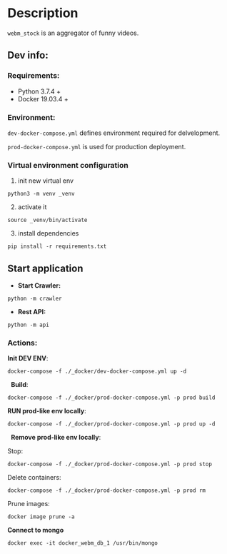 # Description
`webm_stock` is an aggregator of funny videos.

## Dev info:

### Requirements:
* Python 3.7.4 +
* Docker 19.03.4 +


### Environment:
`dev-docker-compose.yml` defines environment required for delvelopment.

`prod-docker-compose.yml` is used for production deployment.

### Virtual environment configuration

1. init new virtual env
```
python3 -m venv _venv
```
2. activate it
```
source _venv/bin/activate
```
3. install dependencies
```
pip install -r requirements.txt
``` 

## Start application
* **Start Crawler:**
```
python -m crawler
```

* **Rest API:**
```
python -m api
```

### Actions:
**Init DEV ENV**:
``` 
docker-compose -f ./_docker/dev-docker-compose.yml up -d
```
&nbsp;
**Build**:
```
docker-compose -f ./_docker/prod-docker-compose.yml -p prod build
```

**RUN prod-like env locally**:
&nbsp;
```
docker-compose -f ./_docker/prod-docker-compose.yml -p prod up -d
```
&nbsp;
**Remove prod-like env locally**:

Stop:
```
docker-compose -f ./_docker/prod-docker-compose.yml -p prod stop
```

Delete containers:
```
docker-compose -f ./_docker/prod-docker-compose.yml -p prod rm
```

Prune images:
```
docker image prune -a
```

**Connect to mongo**

```
docker exec -it docker_webm_db_1 /usr/bin/mongo
```
